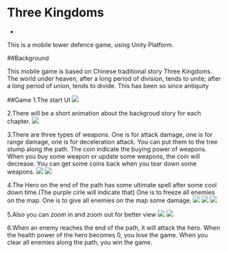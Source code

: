 # Three Kingdoms
-
This is a mobile tower defence game, using Unity Platform.

##Background

 This mobile game is based on Chinese traditional story Three Kingdoms. The world under heaven, after a long period of division, tends to unite; after a long period of union, tends to divide. This has been so since antiquity
 
##Game
1.The start UI
![](https://github.com/panjinbo/Facepalm/tree/master/img/1.png)

2.There will be a short animation about the backgroud story for each chapter.
![](https://github.com/panjinbo/Facepalm/tree/master/img/2.png)

3.There are three types of weapons. One is for attack damage, one is for range damage, one is for deceleration attack.
You can put them to the tree stump along the path. The coin indicate the buying power of weapons. When you buy some weapon or update some weapons, the coin will decrease. You can get some coins back when you tear down some weapons. 
![](https://github.com/panjinbo/Facepalm/tree/master/img/4.png)
![](https://github.com/panjinbo/Facepalm/tree/master/img/5.png)

4.The Hero on the end of the path has some ultimate spell after some cool down time.(The purple cirle will indicate that)  One is to freeze all enemies on the map. One is to give all enemies on the map some damage.
![](https://github.com/panjinbo/Facepalm/tree/master/img/6.png)
![](https://github.com/panjinbo/Facepalm/tree/master/img/14.png)
![](https://github.com/panjinbo/Facepalm/tree/master/img/15.png)

5.Also you can zoom in and zoom out for better view
![](https://github.com/panjinbo/Facepalm/tree/master/img/10.png)
![](https://github.com/panjinbo/Facepalm/tree/master/img/16.png)

6.When an enemy reaches the end of the path, it will attack the hero. When the health power of the hero becomes 0, you lose the game. When you clear all enemies along the path, you win the game.

